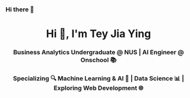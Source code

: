 ### Hi there 👋
<h1 align="center">Hi 👋, I'm Tey Jia Ying</h1>
<h3 align="center">Business Analytics Undergraduate @ NUS | AI Engineer @ Onschool 📚</h3>
<h3 align="center">Specializing 🔍 Machine Learning & AI 🤖 | Data Science 📊 | Exploring Web Development 🌐</h3>

<!--
**jiayingtjy/jiayingtjy** is a ✨ _special_ ✨ repository because its `README.md` (this file) appears on your GitHub profile.

Here are some ideas to get you started:

- 🔭 I’m currently working on ...
- 🌱 I’m currently learning ...
- 👯 I’m looking to collaborate on ...
- 🤔 I’m looking for help with ...
- 💬 Ask me about ...
- 📫 How to reach me: ...
- 😄 Pronouns: ...
- ⚡ Fun fact: ...
-->
